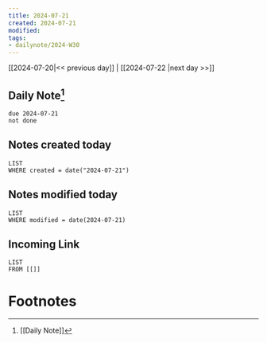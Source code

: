 ```yaml
---
title: 2024-07-21
created: 2024-07-21
modified: 
tags: 
- dailynote/2024-W30
---
```


[[2024-07-20|<< previous day]] | [[2024-07-22 |next day >>]]

## Daily Note[^1]
```tasks
due 2024-07-21
not done
```
## Notes created today
```dataview
LIST
WHERE created = date("2024-07-21")
```
## Notes modified today
```dataview
LIST
WHERE modified = date(2024-07-21)
```
## Incoming Link
```dataview
LIST
FROM [[]]
```
# Footnotes

[^1]: [[Daily Note]]